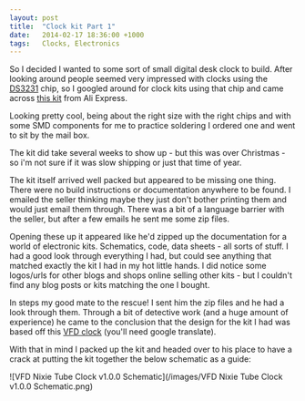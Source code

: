 ```yaml
---
layout: post
title:  "Clock kit Part 1"
date:   2014-02-17 18:36:00 +1000
tags:   Clocks, Electronics
---
```


So I decided I wanted to some sort of small digital desk clock to build.  After looking around people seemed very impressed with clocks using the [DS3231](http://www.maximintegrated.com/datasheet/index.mvp/id/4627) chip, so I googled around for clock kits using that chip and came across [this kit](http://www.aliexpress.com/store/product/Diy-kit-ds3231-high-accuracy-infrared-remote-control-clock-mcu-led-electronic-clock/116554_1238368501.html) from Ali Express.

Looking pretty cool, being about the right size with the right chips and with some SMD components for me to practice soldering I ordered one and went to sit by the mail box.

The kit did take several weeks to show up - but this was over Christmas - so i'm not sure if it was slow shipping or just that time of year.

The kit itself arrived well packed but appeared to be missing one thing.  There were no build instructions or documentation anywhere to be found.  I emailed the seller thinking maybe they just don't bother printing them and would just email them through.  There was a bit of a language barrier with the seller, but after a few emails he sent me some zip files.

Opening these up it appeared like he'd zipped up the documentation for a world of electronic kits.  Schematics, code, data sheets - all sorts of stuff.  I had a good look through everything I had, but could see anything that matched exactly the kit I had in my hot little hands.  I did notice some logos/urls for other blogs and shops online selling other kits - but I couldn't find any blog posts or kits matching the one I bought.

In steps my good mate to the rescue!  I sent him the zip files and he had a look through them.  Through a bit of detective work (and a huge amount of experience) he came to the conclusion that the design for the kit I had was based off this [VFD clock](http://blog.sina.com.cn/s/blog_55988b010100t4p9.html) (you'll need google translate).

With that in mind I packed up the kit and headed over to his place to have a crack at putting the kit together the below schematic as a guide:

![VFD Nixie Tube Clock v1.0.0 Schematic](/images/VFD Nixie Tube Clock v1.0.0 Schematic.png)